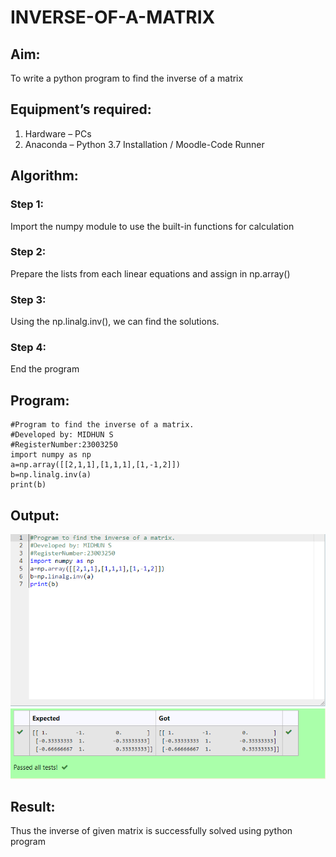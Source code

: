 # INVERSE-OF-A-MATRIX
## Aim:
To write a python program to find the inverse of a matrix
## Equipment’s required:
1. 	Hardware – PCs
2. 	Anaconda – Python 3.7 Installation / Moodle-Code Runner
## Algorithm:
### Step 1: 
Import the numpy module to use the built-in functions for calculation
### Step 2: 
Prepare the lists from each linear equations and assign in np.array()
### Step 3: 
Using the np.linalg.inv(), we can find the solutions.
### Step 4: 
End the program

## Program:
```
#Program to find the inverse of a matrix.
#Developed by: MIDHUN S
#RegisterNumber:23003250
import numpy as np
a=np.array([[2,1,1],[1,1,1],[1,-1,2]])
b=np.linalg.inv(a)
print(b)
```
## Output:
![output](/inverse.PNG)
![output](/inverseout.PNG)
## Result:
Thus the inverse of given matrix is successfully solved using python program

